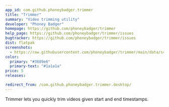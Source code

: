```yaml
---
app_id: com.github.phoneybadger.trimmer
title: "Trimmer"
summary: "Video trimming utility"
developer: "Phoney Badger"
homepage: https://github.com/phoneybadger/trimmer
help_page: https://github.com/phoneybadger/trimmer/issues
bugtracker: https://github.com/phoneybadger/trimmer/issues
dist: flatpak
screenshots:
  - https://raw.githubusercontent.com/phoneybadger/trimmer/main/data/screenshots/screenshot-trim.png
color:
  primary: "#3689e6"
  primary-text: "#1a1a1a"
price: 5
releases:

redirect_from: /com.github.phoneybadger.trimmer.desktop/
---
```


<p>Trimmer lets you quickly trim videos given start and end timestamps.</p>